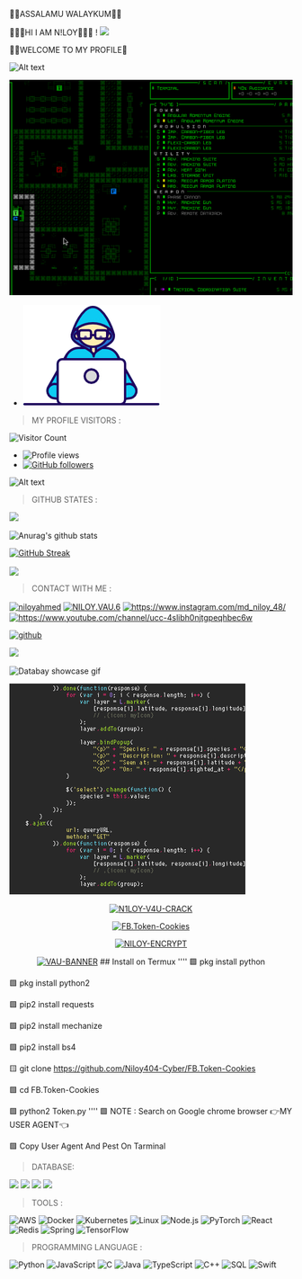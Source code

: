 🥀🍁ASSALAMU WALAYKUM🥰🥀

 🥀😻🌺HI I AM N!LOY🥀😘😻 ! <img src="https://raw.githubusercontent.com/MartinHeinz/MartinHeinz/master/wave.gif" width="30px">

🥀😻WELCOME TO MY PROFILE🥰

![Alt text](https://camo.githubusercontent.com/ebf84be3c9b929b89ce2dbe8489c6df660a086d4785f432186b654cab36616c3/68747470733a2f2f6a2e746f7034746f702e696f2f705f31393636736b677738302e6a7067)

![Alt text](https://github.com/MRVIVEK-CODER/MRVIVEK-CODER/raw/main/md7Oqrf.gif)

- ![Alt text](https://github.com/MRVIVEK-CODER/MRVIVEK-CODER/raw/main/Developer.gif)

<!--
**Niloy404-Cyber/Niloy404-Cyber** is a ✨ _special_ ✨ repository because its `README.md` (this file) appears on your GitHub profile.





Here are some ideas to get you started:

- 🔭 I’m currently working on ...
- 🌱 I’m currently learning ...
- 👯 I’m looking to collaborate on ...
- 🤔 I’m looking for help with ...
- 💬 Ask me about ...
- 📫 How to reach me: ...
- 😄 Pronouns: ...
- ⚡ Fun fact: ...
-->

> MY PROFILE VISITORS :

![Visitor Count](https://profile-counter.glitch.me/Niloy404-Cyber/count.svg)

- ![Profile views](https://gpvc.arturio.dev/Niloy404-Cyber)
- [![GitHub followers](https://img.shields.io/github/followers/Niloy404-Cyber.svg?style=social&label=Follow&maxAge=0098900)](https://github.com/niloy0?tab=followers)

![Alt text](https://camo.githubusercontent.com/bdc2bf0e7c954ae3cecff56b9712a4411a87c014780b8de8ee050f4f6a3c7b55/68747470733a2f2f696d672e736869656c64732e696f2f62616467652f57686174736170702d626c61636b3f7374796c653d666f722d7468652d6261646765266c6f676f3d7768617473617070)

> GITHUB STATES :

<a href="https://github.com/naiyan-official"><img width=550 src="https://github-profile-trophy.vercel.app/?username=Niloy404-Cyber&theme=dracula&no-frame=true&title=Followers,Stars,Commit,Repository,Issues"/></a>

![Anurag's github stats](https://github-readme-stats.vercel.app/api?username=Niloy404-Cyber&theme=merko)

[![GitHub Streak](http://github-readme-streak-stats.herokuapp.com?user=Niloy404-Cyber&theme=merko&date_format=M%20j%5B%2C%20Y%5D)](https://git.io/streak-stats)

<img align="center" src="https://github-readme-stats.anuraghazra1.vercel.app/api/top-langs/?username=MohsinTheLegend&layout=compact&theme=chartreuse-dark" />

> CONTACT WITH ME :

<p align="left">

<a href="https://twitter.com/NiloyVau48" target="blank"><img align="center" src="https://raw.githubusercontent.com/rahuldkjain/github-profile-readme-generator/master/src/images/icons/Social/twitter.svg" alt="niloyahmed" height="30" width="40" /></a>
<a href="https://fb.com/NILOY.VAU.6" target="blank"><img align="center" src="https://raw.githubusercontent.com/rahuldkjain/github-profile-readme-generator/master/src/images/icons/Social/facebook.svg" alt="NILOY.VAU.6" height="30" width="40" /></a>
<a href="https://instagram.com/md_niloy_48" target="blank"><img align="center" src="https://raw.githubusercontent.com/rahuldkjain/github-profile-readme-generator/master/src/images/icons/Social/instagram.svg" alt="https://www.instagram.com/md_niloy_48/" height="30" width="40" /></a>
<a href="https://www.youtube.com/channel/UCc-4SLIbh0NJtGPeQHbec6w
" target="blank"><img align="center" src="https://raw.githubusercontent.com/rahuldkjain/github-profile-readme-generator/master/src/images/icons/Social/youtube.svg" alt="https://www.youtube.com/channel/ucc-4slibh0njtgpeqhbec6w" height="30" width="40" /></a>

[<img src='https://cdn.jsdelivr.net/npm/simple-icons@3.0.1/icons/github.svg' alt='github' height='40'>](https://github.com/niloy0) <a href="https://github.com/Niloy404-Cyber"></a>

</p>

![](https://img.shields.io/badge/<N1LOY_V4U>-<Niloy404-Cyber-H4CK3R>-informational?style=flat&logo=data:image/svg%2bxml;base64,<BASE64_DATA>)

<img src="https://github.com/Voyz/voyz_public/blob/master/databay_promo_vidA_gif_A03.gif" alt="Databay showcase gif" title="Databay showcase gif" width="500"/>

![Alt text](https://github.com/MRVIVEK-CODER/Decompiler/raw/main/106824690-8dd73a00-66ad-11eb-89e2-53e13ac6f594.gif)

<p align="center">
<a href="https://github.com/Niloy404-Cyber/N1LOY-V4U-CRACK"><img title="N1LOY-V4U-CRACK" src="https://github-readme-stats.vercel.app/api/pin/?username=niloy0&repo=N1LOY-V4U-CRACK&theme=vision-friendly-dark"></a>

<p align="center">
<a href="https://github.com/Niloy404-Cyber/FB.Token-Cookies"><img title="FB.Token-Cookies" src="https://github-readme-stats.vercel.app/api/pin/?username=niloy0&repo=FB.Token-Cookies&theme=chartreuse-dark"></a>

<p align="center">
<a href="https://github.com/Niloy404-Cyber/NILOY-ENCRYPT"><img title="NILOY-ENCRYPT" src="https://github-readme-stats.vercel.app/api/pin/?username=niloy0&repo=NILOY-ENCRYPT&theme=highcontrast"></a>

<p align="center">
<a href="https://github.com/Niloy404-Cyber/VAU-BANNER"><img title="VAU-BANNER" src="https://github-readme-stats.vercel.app/api/pin/?username=niloy0&repo=VAU-BANNER&theme=midnight-purple"></a>
## Install on Termux
''''
🟩 pkg install python

🟩 pkg install python2

🟩 pip2 install requests 

🟩 pip2 install mechanize

🟩 pip2 install bs4

🟨 git clone https://github.com/Niloy404-Cyber/FB.Token-Cookies

🟩 cd FB.Token-Cookies

🟩 python2 Token.py
''''
🟩 NOTE : Search on Google chrome browser 👉MY USER AGENT👈

🟩 Copy User Agent And Pest On Tarminal 


> DATABASE:

<p>
  <img src="https://img.shields.io/badge/MySQL-00000F?style=for-the-badge&logo=mysql&logoColor=white" />
  <img src="https://img.shields.io/badge/PostgreSQL-316192?style=for-the-badge&logo=postgresql&logoColor=white" />
  <img src="https://img.shields.io/badge/MongoDB-4EA94B?style=for-the-badge&logo=mongodb&logoColor=white" />
  <img src="https://img.shields.io/badge/SQLite-07405E?style=for-the-badge&logo=sqlite&logoColor=white" />
</p>

> TOOLS :

![AWS](https://img.shields.io/badge/-AWS-000?&logo=Amazon-AWS&logoColor=F90)
![Docker](https://img.shields.io/badge/-Docker-000?&logo=Docker)
![Kubernetes](https://img.shields.io/badge/-Kubernetes-000?&logo=Kubernetes)
![Linux](https://img.shields.io/badge/-Linux-000?&logo=Linux)
![Node.js](https://img.shields.io/badge/-Node.js-000?&logo=node.js)
![PyTorch](https://img.shields.io/badge/-PyTorch-000?&logo=PyTorch)
![React](https://img.shields.io/badge/-React-000?&logo=React)
![Redis](https://img.shields.io/badge/-Redis-000?&logo=Redis)
![Spring](https://img.shields.io/badge/-Spring-000?&logo=Spring)
![TensorFlow](https://img.shields.io/badge/-TensorFlow-000?&logo=TensorFlow)

> PROGRAMMING LANGUAGE :

![Python](https://img.shields.io/badge/-Python-000?&logo=Python)
![JavaScript](https://img.shields.io/badge/-JavaScript-000?&logo=JavaScript)
![C](https://img.shields.io/badge/-C-000?&logo=C)
![Java](https://img.shields.io/badge/-Java-000?&logo=Java&logoColor=007396)
![TypeScript](https://img.shields.io/badge/-TypeScript-000?&logo=TypeScript)
![C++](https://img.shields.io/badge/-C++-000?&logo=c%2b%2b&logoColor=00599C)
![SQL](https://img.shields.io/badge/-SQL-000?&logo=MySQL)
![Swift](https://img.shields.io/badge/-Swift-000?&logo=Swift)




